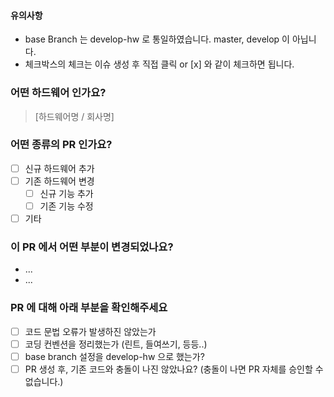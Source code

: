 #### 유의사항

- base Branch 는 develop-hw 로 통일하였습니다. master, develop 이 아닙니다.
- 체크박스의 체크는 이슈 생성 후 직접 클릭 or [x] 와 같이 체크하면 됩니다.

### 어떤 하드웨어 인가요?

> [하드웨어명 / 회사명]

### 어떤 종류의 PR 인가요?

- [ ] 신규 하드웨어 추가
- [ ] 기존 하드웨어 변경
  - [ ] 신규 기능 추가
  - [ ] 기존 기능 수정
- [ ] 기타

### 이 PR 에서 어떤 부분이 변경되었나요?

- ...
- ...

### PR 에 대해 아래 부분을 확인해주세요

- [ ] 코드 문법 오류가 발생하진 않았는가
- [ ] 코딩 컨벤션을 정리했는가 (린트, 들여쓰기, 등등..)
- [ ] base branch 설정을 develop-hw 으로 했는가?
- [ ] PR 생성 후, 기존 코드와 충돌이 나진 않았나요?
  (충돌이 나면 PR 자체를 승인할 수 없습니다.)
